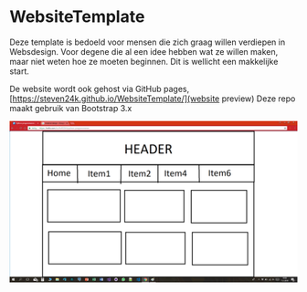 # WebsiteTemplate
Deze template is bedoeld voor mensen die zich graag willen verdiepen in Websdesign. 
Voor degene die al een idee hebben wat ze willen maken, maar niet weten hoe ze moeten beginnen. Dit is wellicht een makkelijke start.

De website wordt ook gehost via GitHub pages, [https://steven24k.github.io/WebsiteTemplate/](website preview)
Deze repo maakt gebruik van Bootstrap 3.x

<p align="center">
  <img src="design.png"/>
</p>

